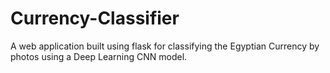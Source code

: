 # Currency-Classifier
A web application built using flask for classifying the Egyptian Currency by photos using a Deep Learning CNN model. 
